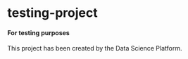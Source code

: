 # testing-project
#### For testing purposes

This project has been created by the Data Science Platform.
